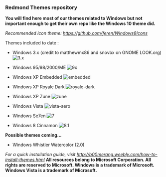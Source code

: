 ### Redmond Themes repository ###

**You will find here most of our themes related to Windows but not important enough to get their own repo like the Windows 10 theme did.**

*Recommended Icon theme: https://github.com/feren/Windows8Icons*

Themes included to date : 
- Windows 3.x (credit to matthewmx86 ​and snovbx on GNOME LOOK.org)
![3.x](https://cloud.githubusercontent.com/assets/15310985/15758500/e45aed8a-28d8-11e6-933e-a52e7f24135e.png)

- Windows 95/98/2000/ME
![9x](https://cloud.githubusercontent.com/assets/15310985/15758493/dce441c8-28d8-11e6-82c3-36f227b0eaf5.png)

- Windows XP Embedded
![embedded](https://cloud.githubusercontent.com/assets/15310985/18786099/300539f4-816a-11e6-9fdc-82f188881452.png)

- Windows XP Royale Dark
![royale-dark](https://cloud.githubusercontent.com/assets/15310985/19190540/22312646-8c6c-11e6-99e5-2b0b88d9e90c.png)

- Windows XP Zune
![zune](http://b00merang.weebly.com/uploads/1/6/8/1/16813022/screenshot-2016-09-25-12-34-45_orig.png)

- Windows Vista
![vista-aero](http://b00merang.weebly.com/uploads/1/6/8/1/16813022/3567128_orig.png?310)

- Windows Se7en
![7](http://b00merang.weebly.com/uploads/1/6/8/1/16813022/screenshot-2016-09-26-11-44-04_orig.png)

- Windows 8 Cinnamon
![8.1](http://b00merang.weebly.com/uploads/1/6/8/1/16813022/8608806_orig.png?294)

**Possible themes coming...**
- Windows Whistler Watercolor (2.0)

*For a quick installation guide, visit http://b00merang.weebly.com/how-to-install-themes.html*
**All resources belong to Microsoft Corporation. All rights are reserved to Microsoft. Windows is a trademark of Microsoft. Windows Vista is a trademark of Microsoft.**
